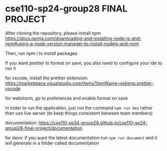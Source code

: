 # cse110-sp24-group28 FINAL PROJECT

After cloning the repository, please install npm
https://docs.npmjs.com/downloading-and-installing-node-js-and-npm#using-a-node-version-manager-to-install-nodejs-and-npm

Then, run npm i to install packages

If you want prettier to format on save, you also need to configure your ide to run it

for vscode, install the prettier extension: https://marketplace.visualstudio.com/items?itemName=esbenp.prettier-vscode

for webstorm, go to preferences and enable format on save

in order to run the application, just run the command ```npm run dev``` rather than
use live server (to keep things consistent between team members)

documentation: https://cse110-sp24-group28.github.io/cse110-sp24-group28-final-project/documentation

for devs:
if you want the latest documentation run ```npm run document``` and it will generate in a folder called documentation